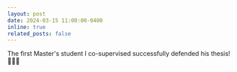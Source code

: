 ```yaml
---
layout: post
date: 2024-03-15 11:00:00-0400
inline: true
related_posts: false
---
```


The first Master's student I co-supervised successfully defended his thesis! :clap::clap::clap:
